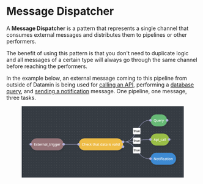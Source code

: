 # Message Dispatcher

A **Message Dispatcher** is a pattern that represents a single channel that consumes external messages and distributes them to pipelines or other performers.

The benefit of using this pattern is that you don't need to duplicate logic and all messages of a certain type will always go through the same channel before reaching the performers.

In the example below, an external message coming to this pipeline from outside of Datamin is being used for [calling an API](../../pipelines/tasks-ip/api-call.md), performing a [database query](../../pipelines/tasks-ip/query.md), and [sending a notification](../../pipelines/tasks-ip/notification.md) message. One pipeline, one message, three tasks.

<figure><img src="../../.gitbook/assets/Screenshot 2024-05-03 at 21.43.16 (1).png" alt=""><figcaption></figcaption></figure>
